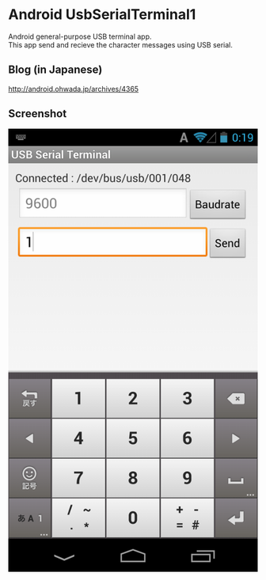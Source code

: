 Android UsbSerialTerminal1
==========================

Android general-purpose USB terminal app.<br>
This app send and recieve the character messages using USB serial.

## Blog (in Japanese)
http://android.ohwada.jp/archives/4365

## Screenshot
![screenshot](https://raw.githubusercontent.com/ohwada/Android_UsbSerialTerminal1/master/usb_serial_terminal.png)
